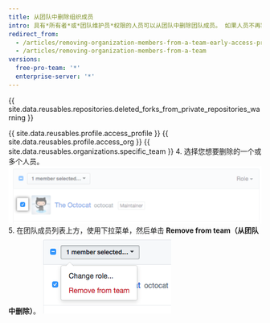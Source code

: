 ```yaml
---
title: 从团队中删除组织成员
intro: 具有*所有者*或*团队维护员*权限的人员可以从团队中删除团队成员。 如果人员不再需要团队授予的仓库访问权限，或者人员不再关注团队的项目，则可能有必要这样做。
redirect_from:
  - /articles/removing-organization-members-from-a-team-early-access-program/
  - /articles/removing-organization-members-from-a-team
versions:
  free-pro-team: '*'
  enterprise-server: '*'
---
```


{{ site.data.reusables.repositories.deleted_forks_from_private_repositories_warning }}

{{ site.data.reusables.profile.access_profile }}
{{ site.data.reusables.profile.access_org }}
{{ site.data.reusables.organizations.specific_team }}
4. 选择您想要删除的一个或多个人员。 ![组织成员旁的复选框](/assets/images/help/teams/team-member-check-box.png)
5. 在团队成员列表上方，使用下拉菜单，然后单击 **Remove from team（从团队中删除）**。 ![包含更改角色选项的下拉菜单](/assets/images/help/teams/bulk-edit-drop-down.png)
